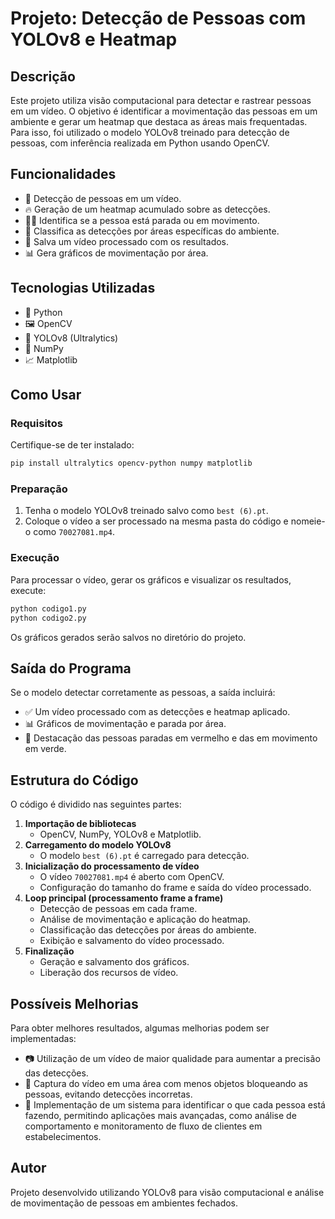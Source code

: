 # Projeto: Detecção de Pessoas com YOLOv8 e Heatmap

## Descrição
Este projeto utiliza visão computacional para detectar e rastrear pessoas em um vídeo. O objetivo é identificar a movimentação das pessoas em um ambiente e gerar um heatmap que destaca as áreas mais frequentadas. Para isso, foi utilizado o modelo YOLOv8 treinado para detecção de pessoas, com inferência realizada em Python usando OpenCV.

## Funcionalidades
- 📌 Detecção de pessoas em um vídeo.
- 🔥 Geração de um heatmap acumulado sobre as detecções.
- 🚶‍♂️ Identifica se a pessoa está parada ou em movimento.
- 🏢 Classifica as detecções por áreas específicas do ambiente.
- 🎥 Salva um vídeo processado com os resultados.
- 📊 Gera gráficos de movimentação por área.

## Tecnologias Utilizadas
- 🐍 Python
- 🖼 OpenCV
- 🤖 YOLOv8 (Ultralytics)
- 🔢 NumPy
- 📈 Matplotlib

## Como Usar
### Requisitos
Certifique-se de ter instalado:
```bash
pip install ultralytics opencv-python numpy matplotlib
```

### Preparação
1. Tenha o modelo YOLOv8 treinado salvo como `best (6).pt`.
2. Coloque o vídeo a ser processado na mesma pasta do código e nomeie-o como `70027081.mp4`.

### Execução
Para processar o vídeo, gerar os gráficos e visualizar os resultados, execute:
```bash
python codigo1.py
python codigo2.py
```
Os gráficos gerados serão salvos no diretório do projeto.

## Saída do Programa
Se o modelo detectar corretamente as pessoas, a saída incluirá:
- ✅ Um vídeo processado com as detecções e heatmap aplicado.
- 📊 Gráficos de movimentação e parada por área.
- 🔴 Destacação das pessoas paradas em vermelho e das em movimento em verde.

## Estrutura do Código
O código é dividido nas seguintes partes:
1. **Importação de bibliotecas**
   - OpenCV, NumPy, YOLOv8 e Matplotlib.
2. **Carregamento do modelo YOLOv8**
   - O modelo `best (6).pt` é carregado para detecção.
3. **Inicialização do processamento de vídeo**
   - O vídeo `70027081.mp4` é aberto com OpenCV.
   - Configuração do tamanho do frame e saída do vídeo processado.
4. **Loop principal (processamento frame a frame)**
   - Detecção de pessoas em cada frame.
   - Análise de movimentação e aplicação do heatmap.
   - Classificação das detecções por áreas do ambiente.
   - Exibição e salvamento do vídeo processado.
5. **Finalização**
   - Geração e salvamento dos gráficos.
   - Liberação dos recursos de vídeo.

## Possíveis Melhorias
Para obter melhores resultados, algumas melhorias podem ser implementadas:
- 📷 Utilização de um vídeo de maior qualidade para aumentar a precisão das detecções.
- 🚧 Captura do vídeo em uma área com menos objetos bloqueando as pessoas, evitando detecções incorretas.
- 🧠 Implementação de um sistema para identificar o que cada pessoa está fazendo, permitindo aplicações mais avançadas, como análise de comportamento e monitoramento de fluxo de clientes em estabelecimentos.

## Autor
Projeto desenvolvido utilizando YOLOv8 para visão computacional e análise de movimentação de pessoas em ambientes fechados.


